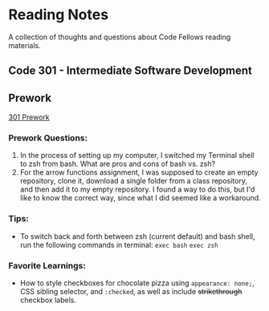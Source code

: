 # Reading Notes

A collection of thoughts and questions about Code Fellows reading materials.

## Code 301 - Intermediate Software Development

## Prework

[301 Prework](https://codefellows.github.io/code-301-guide/curriculum/prework/)

### Prework Questions:
1. In the process of setting up my computer, I switched my Terminal shell to zsh from bash. What are pros and cons of bash vs. zsh?
2. For the arrow functions assignment, I was supposed to create an empty repository, clone it, download a single folder from a class repository, and then add it to my empty repository. I found a way to do this, but I'd like to know the correct way, since what I did seemed like a workaround.

### Tips:
- To switch back and forth between zsh (current default) and bash shell, run the following commands in terminal:
  `exec bash`
  `exec zsh`
  
### Favorite Learnings:
- How to style checkboxes for chocolate pizza using `appearance: none;`, CSS sibling selector, and `:checked`, as well as include ~~strikethrough~~ checkbox labels.
